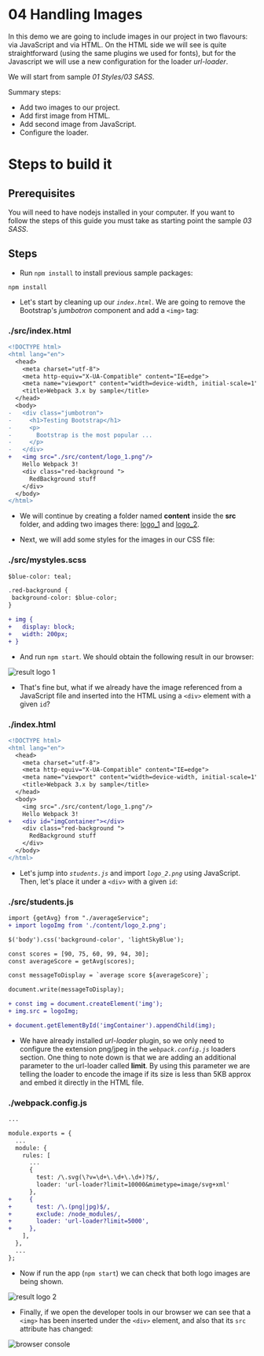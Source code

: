 # 04 Handling Images

In this demo we are going to include images in our project in two flavours: via JavaScript and via HTML.
On the HTML side we will see is quite straightforward (using the same plugins we used for fonts), but for the Javascript we will use a new configuration for the loader _url-loader_.

We will start from sample _01 Styles/03 SASS_.

Summary steps:
 - Add two images to our project.
 - Add first image from HTML.
 - Add second image from JavaScript.
 - Configure the loader.

# Steps to build it

## Prerequisites

You will need to have nodejs installed in your computer. If you want to follow the steps of this guide you must take as starting point the sample _03 SASS_.

## Steps

- Run `npm install` to install previous sample packages:

```
npm install
```

- Let's start by cleaning up our *`index.html`*. We are going to remove the Bootstrap's *jumbotron* component and add a `<img>` tag:

### ./src/index.html
```diff
<!DOCTYPE html>
<html lang="en">
  <head>
    <meta charset="utf-8">
    <meta http-equiv="X-UA-Compatible" content="IE=edge">
    <meta name="viewport" content="width=device-width, initial-scale=1">
    <title>Webpack 3.x by sample</title>
  </head>
  <body>
-   <div class="jumbotron">
-     <h1>Testing Bootstrap</h1>
-     <p>
-       Bootstrap is the most popular ...
-     </p>
-   </div>
+   <img src="./src/content/logo_1.png"/>
    Hello Webpack 3!
    <div class="red-background ">
      RedBackground stuff
    </div>
  </body>
</html>

```

- We will continue by creating a folder named **content** inside the **src** folder, and adding two images there: [logo_1](./src/content/logo_1.png) and [logo_2](./src/content/logo_2.png).

- Next, we will add some styles for the images in our CSS file:

### ./src/mystyles.scss
```diff
$blue-color: teal;

.red-background {
 background-color: $blue-color;
}

+ img {
+   display: block;
+   width: 200px;
+ }

```

- And run `npm start`. We should obtain the following result in our browser:

![result logo 1](../../99%20Readme%20Resources/01%20Styles/04%20Handling%20Images/result%20logo%201.png)

- That's fine but, what if we already have the image referenced from a JavaScript file and inserted into the HTML using a `<div>` element with a given `id`?

### ./index.html
```diff
<!DOCTYPE html>
<html lang="en">
  <head>
    <meta charset="utf-8">
    <meta http-equiv="X-UA-Compatible" content="IE=edge">
    <meta name="viewport" content="width=device-width, initial-scale=1">
    <title>Webpack 3.x by sample</title>
  </head>
  <body>
    <img src="./src/content/logo_1.png"/>
    Hello Webpack 3!
+   <div id="imgContainer"></div>
    <div class="red-background ">
      RedBackground stuff
    </div>
  </body>
</html>

```


- Let's jump into *`students.js`* and import *`logo_2.png`* using JavaScript. 
Then, let's place it under a `<div>` with a given `id`:

### ./src/students.js
```diff
import {getAvg} from "./averageService";
+ import logoImg from './content/logo_2.png';

$('body').css('background-color', 'lightSkyBlue');

const scores = [90, 75, 60, 99, 94, 30];
const averageScore = getAvg(scores);

const messageToDisplay = `average score ${averageScore}`;

document.write(messageToDisplay);

+ const img = document.createElement('img');
+ img.src = logoImg;

+ document.getElementById('imgContainer').appendChild(img);
```

- We have already installed *url-loader* plugin, so we only need to configure the extension png/jpeg in the *`webpack.config.js`* loaders section. One thing to note down is that we are adding an additional parameter to the url-loader called **limit**. By using this parameter we are telling the loader to encode the image if its size is less than 5KB approx and embed it directly in the HTML file.

### ./webpack.config.js
```diff
...

module.exports = {
  ...
  module: {
    rules: [
      ...
      {
        test: /\.svg(\?v=\d+\.\d+\.\d+)?$/,
        loader: 'url-loader?limit=10000&mimetype=image/svg+xml'
      },
+     {
+       test: /\.(png|jpg)$/,
+       exclude: /node_modules/,
+       loader: 'url-loader?limit=5000',
+     },
    ],
  },
  ...
};

```

- Now if run the app (`npm start`) we can check that both logo images are being shown.

![result logo 2](../../99%20Readme%20Resources/01%20Styles/04%20Handling%20Images/result%20logo%202.png)

- Finally, if we open the developer tools in our browser we can see that a `<img>` has been inserted under the `<div>` element, and also that its `src` attribute has changed:

![browser console](../../99%20Readme%20Resources/01%20Styles/04%20Handling%20Images/browser%20console.png)

